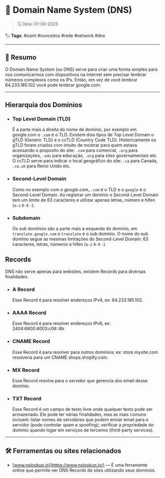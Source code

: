 # 🧠 Domain Name System (DNS)

> 🗓️ Data: 01-08-2025

🏷️ **Tags**: #osint #conceitos #rede #network #dns

---

## 📌 Resumo

O Domain Name System (ou DNS) serve para criar uma forma simples para nos comunicarmos com dispositivos na internet sem precisar lembrar números complexos como os IPs. Então, em vez de você lembrar 64.233.185.102 você pode lembrar google.com.

---

## Hierarquia dos Domínios

- ### Top Level Domain (TLD)
  
  É a parte mais a direita do nome de domínio, por exemplo em google.com o `.com` é o TLD. Existem dois tipos de Top Level Domain o gTLD (Generic TLD) e o ccTLD (Country Code TLD). Historicamente os gTLD foram criados com intuito de mostrar para quem estava acessando o proposito do site: `.com` para comercial, `.org` para organizações, `.edu` para educação, `.org` para sites governamentais etc. O ccTLD serve para indicar o local geográfico do site: `.ca` para Canada, `.co.uk` para Reino Unido etc.

- ### Second-Level Domain

  Como no exemplo com o google.com, `.com` é o TLD e o `google` é o Second-Level Domain. Ao registrar um domínio o Second-Level Domain tem um limite de 63 caracteres e utilizar apenas letras, número e hífen (`a-z` `0-9` `-`).

- ### Subdomain

  Os sub domínios são a parte mais a esquerda do domínio, em `translate.google.com` o `translate` é o sub domínio. O nome do sub domínio segue as mesmas limitações do Second-Level Domain: 63 caracteres, letras, números e hífen (`a-z` `0-9` `-`).

## Records

DNS não serve apenas para websites, existem Records para diversas finalidades.

- ### A Record

  Esse Record é para resolver endereços IPv4, ex: 64.233.185.102.

- ### AAAA Record

  Esse Record é para resolver endereços IPv6, ex: 2404:6800:4003:c06::8b

- ### CNAME Record

  Esse Record é para resolver para outros domínios: ex: store.mysite.com resolveria para um CNAME shops.shopify.com.

- ### MX Record

  Esse Record resolve para o servidor que gerencia dos email desse domínio.

- ### TXT Record

  Esse Record é um campo de texto livre onde qualquer texto pode ser armazenado. Ele pode ter várias finalidades, mas as mais comuns incluem: listar nomes de servidores que podem enviar email para o servidor (pode controlar spam e spoofing); verificar a propriedade do domínio quando logar em serviços de terceiros (third-party services).

---

## 🛠️ Ferramentas ou sites relacionados

- [www.nslookup.io](https://www.nslookup.io/) — É uma ferramente online que permite ver DNS Records de sites utilizando seus domínios.
